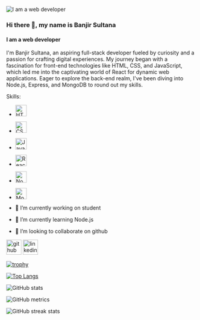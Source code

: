 ![I am a web developer](https://i.ibb.co/wgq0PxK/banjir-sultana-web-developer.png)
### Hi there 👋, my name is Banjir Sultana
#### I am a web developer


 I'm Banjir Sultana, an aspiring full-stack developer fueled by curiosity and a passion for crafting digital experiences. My journey began with a fascination for front-end technologies like HTML, CSS, and JavaScript, which led me into the captivating world of React for dynamic web applications. Eager to explore the back-end realm, I've been diving into Node.js, Express, and MongoDB to round out my skills.

Skills:
- [<img src="https://i.ibb.co/2PTZZf6/download-1.jpg" height="30" alt="HTML">](#)
- [<img src="https://i.ibb.co/9rfvwmZ/images-1.png" height="30" alt="CSS">](#)
- [<img src="https://i.ibb.co/g3BBGR2/png-clipart-javascript-scalable-graphics-logo-encapsulated-postscript-javascript-icon-text-logo-thum.png" height="30" alt="JavaScript">](#)
- [<img src="https://i.ibb.co/Snd4KjP/png-clipart-react-javascript-angularjs-ionic-github-text-logo-thumbnail.png" height="30" alt="React">](#)
- [<img src="https://i.ibb.co/x1j7zZ6/png-clipart-node-js-javascript-express-js-server-side-scripting-front-and-back-ends-node-js-angle-lo.png" height="30" alt="Node.js">](#)
- [<img src="https://i.ibb.co/qDzjt8m/png-transparent-mongodb-original-wordmark-logo-icon-thumbnail.png" height="30" alt="MongoDB">](#)

    

- 🔭 I’m currently working on student 
- 🌱 I’m currently learning Node.js 
- 👯 I’m looking to collaborate on github 


[<img src='https://cdn.jsdelivr.net/npm/simple-icons@3.0.1/icons/github.svg' alt='github' height='40'>](https://github.com/Banjirsultana90)  [<img src='https://cdn.jsdelivr.net/npm/simple-icons@3.0.1/icons/linkedin.svg' alt='linkedin' height='40'>](https://www.linkedin.com/feed/)  

[![trophy](https://github-profile-trophy.vercel.app/?username=Banjirsultana90)](https://github.com/ryo-ma/github-profile-trophy)

[![Top Langs](https://github-readme-stats.vercel.app/api/top-langs/?username=Banjirsultana90)](https://github.com/anuraghazra/github-readme-stats)

![GitHub stats](https://github-readme-stats.vercel.app/api?username=Banjirsultana90&show_icons=true)  

![GitHub metrics](https://metrics.lecoq.io/Banjirsultana90)  

![GitHub streak stats](https://streak-stats.demolab.com/?user=Banjirsultana90)  

